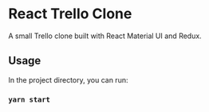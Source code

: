 # React Trello Clone

A small Trello clone built with React Material UI and Redux.
## Usage

In the project directory, you can run:

### `yarn start`

